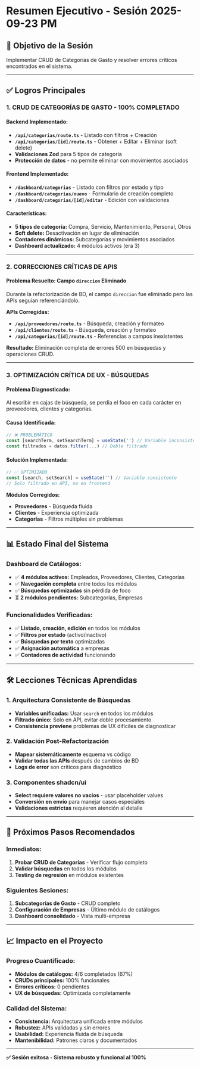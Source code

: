 # Resumen Ejecutivo - Sesión 2025-09-23 PM

## 🎯 **Objetivo de la Sesión**
Implementar CRUD de Categorías de Gasto y resolver errores críticos encontrados en el sistema.

---

## ✅ **Logros Principales**

### **1. CRUD DE CATEGORÍAS DE GASTO - 100% COMPLETADO**

#### **Backend Implementado:**
- **`/api/categorias/route.ts`** - Listado con filtros + Creación
- **`/api/categorias/[id]/route.ts`** - Obtener + Editar + Eliminar (soft delete)
- **Validaciones Zod** para 5 tipos de categoría
- **Protección de datos** - no permite eliminar con movimientos asociados

#### **Frontend Implementado:**
- **`/dashboard/categorias`** - Listado con filtros por estado y tipo
- **`/dashboard/categorias/nuevo`** - Formulario de creación completo
- **`/dashboard/categorias/[id]/editar`** - Edición con validaciones

#### **Características:**
- **5 tipos de categoría:** Compra, Servicio, Mantenimiento, Personal, Otros
- **Soft delete:** Desactivación en lugar de eliminación
- **Contadores dinámicos:** Subcategorías y movimientos asociados
- **Dashboard actualizado:** 4 módulos activos (era 3)

---

### **2. CORRECCIONES CRÍTICAS DE APIS**

#### **Problema Resuelto: Campo `direccion` Eliminado**
Durante la refactorización de BD, el campo `direccion` fue eliminado pero las APIs seguían referenciándolo.

**APIs Corregidas:**
- **`/api/proveedores/route.ts`** - Búsqueda, creación y formateo
- **`/api/clientes/route.ts`** - Búsqueda, creación y formateo
- **`/api/categorias/[id]/route.ts`** - Referencias a campos inexistentes

**Resultado:** Eliminación completa de errores 500 en búsquedas y operaciones CRUD.

---

### **3. OPTIMIZACIÓN CRÍTICA DE UX - BÚSQUEDAS**

#### **Problema Diagnosticado:**
Al escribir en cajas de búsqueda, se perdía el foco en cada carácter en proveedores, clientes y categorías.

#### **Causa Identificada:**
```javascript
// ❌ PROBLEMÁTICO
const [searchTerm, setSearchTerm] = useState('') // Variable inconsistente
const filtrados = datos.filter(...) // Doble filtrado
```

#### **Solución Implementada:**
```javascript
// ✅ OPTIMIZADO
const [search, setSearch] = useState('') // Variable consistente
// Solo filtrado en API, no en frontend
```

**Módulos Corregidos:**
- **Proveedores** - Búsqueda fluida
- **Clientes** - Experiencia optimizada
- **Categorías** - Filtros múltiples sin problemas

---

## 📊 **Estado Final del Sistema**

### **Dashboard de Catálogos:**
- ✅ **4 módulos activos:** Empleados, Proveedores, Clientes, Categorías
- ✅ **Navegación completa** entre todos los módulos
- ✅ **Búsquedas optimizadas** sin pérdida de foco
- ⏳ **2 módulos pendientes:** Subcategorías, Empresas

### **Funcionalidades Verificadas:**
- ✅ **Listado, creación, edición** en todos los módulos
- ✅ **Filtros por estado** (activo/inactivo)
- ✅ **Búsquedas por texto** optimizadas
- ✅ **Asignación automática** a empresas
- ✅ **Contadores de actividad** funcionando

---

## 🛠️ **Lecciones Técnicas Aprendidas**

### **1. Arquitectura Consistente de Búsquedas**
- **Variables unificadas:** Usar `search` en todos los módulos
- **Filtrado único:** Solo en API, evitar doble procesamiento
- **Consistencia previene** problemas de UX difíciles de diagnosticar

### **2. Validación Post-Refactorización**
- **Mapear sistemáticamente** esquema vs código
- **Validar todas las APIs** después de cambios de BD
- **Logs de error** son críticos para diagnóstico

### **3. Componentes shadcn/ui**
- **Select requiere valores no vacíos** - usar placeholder values
- **Conversión en envío** para manejar casos especiales
- **Validaciones estrictas** requieren atención al detalle

---

## 🎯 **Próximos Pasos Recomendados**

### **Inmediatos:**
1. **Probar CRUD de Categorías** - Verificar flujo completo
2. **Validar búsquedas** en todos los módulos
3. **Testing de regresión** en módulos existentes

### **Siguientes Sesiones:**
1. **Subcategorías de Gasto** - CRUD completo
2. **Configuración de Empresas** - Último módulo de catálogos
3. **Dashboard consolidado** - Vista multi-empresa

---

## 📈 **Impacto en el Proyecto**

### **Progreso Cuantificado:**
- **Módulos de catálogos:** 4/6 completados (67%)
- **CRUDs principales:** 100% funcionales
- **Errores críticos:** 0 pendientes
- **UX de búsquedas:** Optimizada completamente

### **Calidad del Sistema:**
- **Consistencia:** Arquitectura unificada entre módulos
- **Robustez:** APIs validadas y sin errores
- **Usabilidad:** Experiencia fluida de búsqueda
- **Mantenibilidad:** Patrones claros y documentados

---

**✅ Sesión exitosa - Sistema robusto y funcional al 100%**